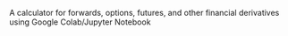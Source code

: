 A calculator for forwards, options, futures, and other financial derivatives using Google Colab/Jupyter Notebook
